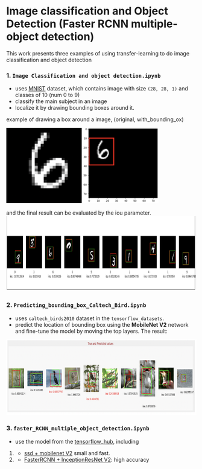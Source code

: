 # Image classification and Object Detection (Faster RCNN multiple-object detection)

This work presents three examples of using transfer-learning to do image classification and object detection

### 1. **`Image Classification and object detection.ipynb`** 

- uses [MNIST](http://yann.lecun.com/exdb/mnist/) dataset, which contains image with size `(28, 28, 1)` and classes of 10 (num 0 to 9)
- classify the main subject in an image
- localize it by drawing bounding boxes around it.

example of drawing a box around a image, (original, with_bounding_ox)
<p float="left">
  <img src='original_num.png' width="200" height="200"/>
  <img src='boudning_box_num.png' width="200" height="200"/> 
</p>

and the final result can be evaluated by the iou parameter.
 <img src='result.png' width="2000" height="200"/>
 
 ### 2. **`Predicting_bounding_box_Caltech_Bird.ipynb`** 
 
- uses `caltech_birds2010` dataset in the `tensorflow_datasets`. 
- predict the location of bounding box using the **MobileNet V2** network and fine-tune the model by moving the top layers. 
The result:<br> 
<img src='result_bird.png' width="2000" height="200"/>

### 3. **`faster_RCNN_multiple_object_detection.ipynb`**
- use the model from the [tensorflow_hub](https://tfhub.dev/), including 
1. * [ssd + mobilenet V2](https://tfhub.dev/tensorflow/ssd_mobilenet_v2/2) small and fast.
2. * [FasterRCNN + InceptionResNet V2](https://tfhub.dev/google/faster_rcnn/openimages_v4/inception_resnet_v2/1): high accuracy
